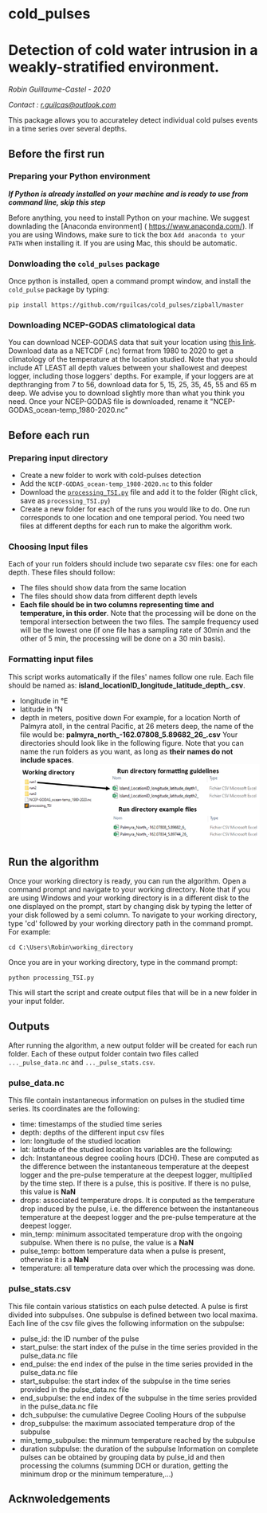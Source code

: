 # cold_pulses
# Detection of cold water intrusion in a weakly-stratified environment.
*Robin Guillaume-Castel - 2020*

*Contact : r.guilcas@outlook.com*
 

This package allows you to accurateley detect individual cold pulses events in a time series over several depths.

## Before the first run
### Preparing your Python environment

***If Python is already installed on your machine and is ready to use from command line, skip this step***

Before anything, you need to install Python on your machine. We suggest downlading the [Anaconda environment] ( https://www.anaconda.com/). If you are using Windows, make sure to tick the box `Add anaconda to your PATH` when installing it. If you are using Mac, this should be automatic.

### Donwloading the `cold_pulses` package

Once python is installed, open a command prompt window, and install the `cold_pulse` package by typing: 
```
pip install https://github.com/rguilcas/cold_pulses/zipball/master
```
### Downloading NCEP-GODAS climatological data

You can download NCEP-GODAS data that suit your location using [this link](https://psl.noaa.gov/cgi-bin/DataAccess.pl?DB_dataset=NCEP+GODAS&DB_variable=potential+temperature&DB_statistic=Monthly+Mean&DB_tid=84088&DB_did=98&DB_vid=1913). Download data as a NETCDF (.nc) format from 1980 to 2020 to get a climatology of the temperature at the location studied. Note that you should include AT LEAST all depth values between your shallowest and deepest logger, including those loggers' depths. For example, if your loggers are at depthranging from 7 to 56, download data for 5, 15, 25, 35, 45, 55 and 65 m deep. We advise you to download slightly more than what you think you need. Once your NCEP-GODAS file is downloaded, rename it "NCEP-GODAS_ocean-temp_1980-2020.nc"

## Before each run

### Preparing input directory

- Create a new folder to work with cold-pulses detection
- Add the `NCEP-GODAS_ocean-temp_1980-2020.nc` to this folder
- Download the [`processing_TSI.py`](https://raw.githubusercontent.com/rguilcas/cold_pulses/master/processing_TSI.py) file and add it to the folder (Right click, save as `processing_TSI.py`)
- Create a new folder for each of the runs you would like to do. One run corresponds to one location and one temporal period. You need two files at different depths for each run to make the algorithm work.

### Choosing Input files

Each of your run folders should include two separate csv files: one for each depth. These files should follow:
- The files should show data from the same location
- The files should show data from different depth levels
- **Each file should be in two columns representing time and temperature, in this order**.
Note that the processing will be done on the temporal intersection between the two files. The sample frequency used will be the lowest one (if one file has a sampling rate of 30min and the other of 5 min, the processing will be done on a 30 min basis).

### Formatting input files

This script works automatically if the files' names follow one rule. Each file should be named as:
**island_locationID_longitude_latitude_depth_.csv**.
- longitude in °E
- latitude in °N
- depth in meters, positive down
For example, for a location North of Palmyra atoll, in the central Pacific, at 26 meters deep, the name of the file would be:
**palmyra_north_-162.07808_5.89682_26_.csv**
Your directories should look like in the following figure. Note that you can name the run folders as you want, as long as **their names do not include spaces**.
![Working directory and run folders formatting](https://github.com/rguilcas/cold_pulses/blob/master/Image1.png?raw=true)

## Run the algorithm

Once your working directory is ready, you can run the algorithm. Open a command prompt and navigate to your working directory. Note that if you are using Windows and your working directory is in a different disk to the one displayed on the prompt, start by changing disk by typing the letter of your disk followed by a semi column. To navigate to your working directory, type 'cd' followed by your working directory path in the command prompt. For example:
```
cd C:\Users\Robin\working_directory
```

Once you are in your working directory, type in the command prompt:
```
python processing_TSI.py
```
This will start the script and create output files that will be in a new folder in your input folder. 

## Outputs

After running the algorithm, a new output folder will be created for each run folder. Each of these output folder contain two files called `..._pulse_data.nc` and `..._pulse_stats.csv`.

### pulse_data.nc

This file contain instantaneous information on pulses in the studied time series. 
Its coordinates are the following:
- time: timestamps of the studied time series
- depth: depths of the different input csv files
- lon: longitude of the studied location
- lat: latitude of the studied location
Its variables are the following:
- dch: Instantaneous degree cooling hours (DCH). These are computed as the difference between the instantaneous temperature at the deepest logger and the pre-pulse temperature at the deepest logger, multiplied by the time step. If there is a pulse, this is positive. If there is no pulse, this value is **NaN**
- drops: associated temperature drops. It is conputed as the temperature drop induced by the pulse, i.e. the difference between the instantaneous temperature at the deepest logger and the pre-pulse temperature at the deepest logger.
- min_temp: minimum associtated temperature drop with the ongoing subpulse. When there is no pulse, the value is a **NaN**
- pulse_temp: bottom temperature data when a pulse is present, otherwise it is a **NaN**
- temperature: all temperature data over which the processing was done.

###  pulse_stats.csv

This file contain various statistics on each pulse detected. A pulse is first divided into subpulses. One subpulse is defined between two local maxima. Each line of the csv file gives the following information on the subpulse:
- pulse_id: the ID number of the pulse 
- start_pulse: the start index of the pulse in the time series provided in the pulse_data.nc file
- end_pulse: the end index of the pulse in the time series provided in the pulse_data.nc file
- start_subpulse: the start index of the subpulse in the time series provided in the pulse_data.nc file
- end_subpulse: the end index of the subpulse in the time series provided in the pulse_data.nc file
- dch_subpulse: the cumulative Degree Cooling Hours of the subpulse
- drop_subpulse: the maximum associated temperature drop of the subpulse
- min_temp_subpulse: the minmum temperature reached by the subpulse
- duration subpulse: the duration of the subpulse
Information on complete pulses can be obtained by grouping data by pulse_id and then processing the columns (summing DCH or duration, getting the minimum drop or the minimum temperature,...)
 
## Acknwoledgements

